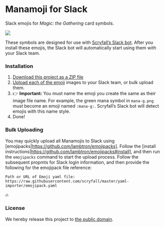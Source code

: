 # Manamoji for Slack

Slack emojis for _Magic: the Gathering_ card symbols.

![](https://cloud.githubusercontent.com/assets/769083/24091884/48c75d26-0d21-11e7-83ea-06f6c6e6f4d4.png)

These symbols are designed for use with [Scryfall’s Slack bot](https://scryfall.com/bots). After you install these emojis, the Slack bot will automatically start using them with your Slack team.

### Installation

1. [Download this project as a ZIP file](https://github.com/scryfall/manamoji-slack/archive/master.zip)
2. [Upload each of the emoji](https://get.slack.help/hc/en-us/articles/206870177-Create-custom-emoji) images to your Slack team, or bulk upload them. 
3. 👉 **Important:** You must name the emoji you create the same as their image file name. For example, the green mana symbol in `mana-g.png` must become an emoji named `:mana-g:`. Scryfall’s Slack bot will detect emojis with this name style.
4. Done!


### Bulk Uploading

You may quickly upload all Manamojis to Slack using [emojipacks|https://github.com/lambtron/emojipacks]. Follow the [install instructions|https://github.com/lambtron/emojipacks#install], and then run the `emojipacks` command to start the upload process. Follow the subsequent propmts for Slack login information, and then provide the following for the emojipack file reference:

```
Path or URL of Emoji yaml file: https://raw.githubusercontent.com/scryfall/master/yaml-importer/emojipack.yaml
```

:fire:

### License

We hereby release this project to [the public domain](LICENSE.md).
